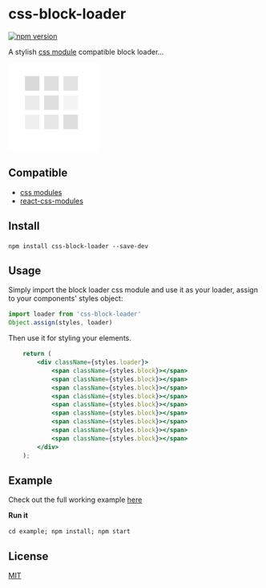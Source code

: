 # css-block-loader

[![npm version](https://badge.fury.io/js/css-block-loader.svg)](https://badge.fury.io/js/css-block-loader)

A stylish [css module](https://github.com/css-modules/css-modules) compatible block loader...

![](https://raw.githubusercontent.com/StevenIseki/css-block-loader/master/screenshot.png)

## Compatible

- [css modules](https://github.com/css-modules/css-modules)
- [react-css-modules](https://github.com/gajus/react-css-modules)

## Install

`npm install css-block-loader --save-dev`

## Usage

Simply import the block loader css module and use it as your loader, assign to your components' styles object:

```jsx
import loader from 'css-block-loader'
Object.assign(styles, loader)
```

Then use it for styling your elements.

```jsx
	return (
        <div className={styles.loader}>
            <span className={styles.block}></span>
            <span className={styles.block}></span>
            <span className={styles.block}></span>
            <span className={styles.block}></span>
            <span className={styles.block}></span>
            <span className={styles.block}></span>
            <span className={styles.block}></span>
            <span className={styles.block}></span>
            <span className={styles.block}></span>
        </div>
    );
```

## Example

Check out the full working example [here](https://github.com/StevenIseki/css-block-loader/tree/master/example)

**Run it**

`cd example; npm install; npm start`

## License

[MIT](http://isekivacenz.mit-license.org/)
